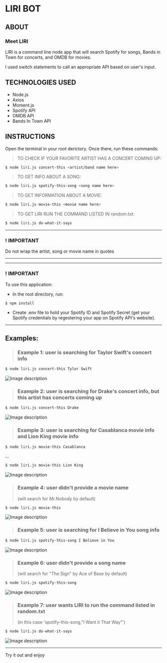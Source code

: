 # LIRI BOT

## ABOUT

### Meet LIRI

LIRI is a command line node app that will search Spotify for songs, Bands in Town for concerts, and OMDB for movies.

I used switch statements to call an appropriate API based on user's input.

## TECHNOLOGIES USED

- Node.js
- Axios
- Moment.js
- Spotify API
- OMDB API 
- Bands In Town API

## INSTRUCTIONS

Open the terminal in your root derictory. Once there, run these commands:

>TO CHECK IF YOUR FAVORITE ARTIST HAS A CONCERT COMING UP:
```sh
$ node liri.js concert-this <artist/band name here>
```
>TO GET INFO ABOUT A SONG:
```sh
$ node liri.js spotify-this-song <song name here>
```
>TO GET INFORMATION ABOUT A MOVIE:
```sh
$ node liri.js movie-this <movie name here>
```
>TO GET LIRI RUN THE COMMAND LISTED IN random.txt:
```sh
$ node liri.js do-what-it-says
```
***
### ! IMPORTANT 
Do not wrap the artist, song or movie name in quotes
***
***
### ! IMPORTANT 
To use this application:
- In the root directory, run:
```sh
$ npm install 
```
- Create .env file to hold your Spotify ID and Spotify Secret (get your Spotify credentials by regestering your app on Spotify API's website). 
***

## Examples:

>### Example 1: user is searching for Taylor Swift's concert info
```sh
$ node liri.js concert-this Tylor Swift
```
![Image description](img/concert-this.png)

>### Example 2: user is searching for Drake's concert info, but this artist has concerts coming up
```sh
$ node liri.js concert-this Drake
```
![Image description](img/concert-this-no-concert.png)

>### Example 3: user is searching for Casablanca movie info and Lion King movie info
```sh
$ node liri.js movie-this Casablanca
```
...
```sh
$ node liri.js movie-this Lion King
```
![Image description](img/movie-this.png)

>### Example 4: user didn't provide a movie name
>(will search for Mr.Nobody by default)
```sh
$ node liri.js movie-this
```
![Image description](img/movie-this-no-input.png)

>### Example 5: user is searching for I Believe in You song info
```sh
$ node liri.js spotify-this-song I Believe in You
```
![Image description](img/spotify-this-song.png)

>### Example 6: user didn't provide a song name
>(will search for "The Sign" by Ace of Base by default)
```sh
$ node liri.js spotify-this-song
```
![Image description](img/spotify-this-song-no-input.png)

>### Example 7: user wants LIRI to run the command listed in random.txt 
>(in this case 'spotify-this-song,"I Want it That Way"')
```sh
$ node liri.js do-what-it-says
```
![Image description](img/do-what-it-says.png)

********
Try it out and enjoy






